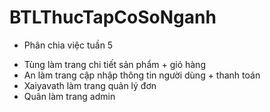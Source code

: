 # BTLThucTapCoSoNganh
* Phân chia việc tuần 5
- Tùng làm trang chi tiết sản phẩm + giỏ hàng
- An làm trang cập nhập thông tin người dùng + thanh toán
- Xaiyavath làm trang quản lý đơn
- Quân làm trang admin